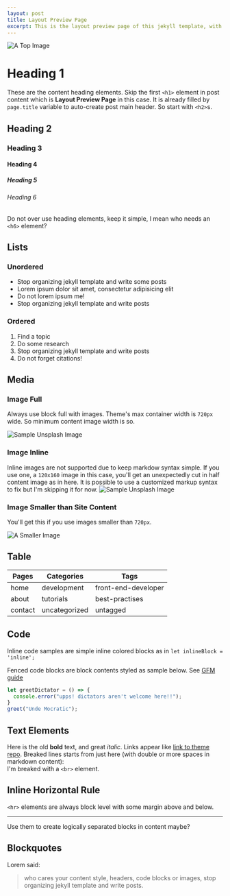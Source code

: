 ```yaml
---
layout: post
title: Layout Preview Page
excerpt: This is the layout preview page of this jekyll template, with basic HTML elements, styles and etc..
---
```


![A Top Image](https://picsum.photos/720/320/?image=212)

# Heading 1

These are the content heading elements. Skip the first `<h1>` element in post content which is **Layout Preview Page** in this case. It is already filled by `page.title` variable to auto-create post main header. So start with `<h2>`s.

## Heading 2

### Heading 3

#### Heading 4

##### Heading 5

###### Heading 6

Do not over use heading elements, keep it simple, I mean who needs an `<h6>` element?

## Lists

### Unordered

- Stop organizing jekyll template and write some posts
- Lorem ipsum dolor sit amet, consectetur adipisicing elit
- Do not lorem ipsum me!
- Stop organizing jekyll template and write posts

### Ordered

1. Find a topic
2. Do some research
3. Stop organizing jekyll template and write posts 
4. Do not forget citations!

## Media

### Image Full

Always use block full with images. Theme's max container width is `720px` wide. So minimum content image width is so.

![Sample Unsplash Image](https://picsum.photos/960/480/?image=479)

### Image Inline

Inline images are not supported due to keep markdow syntax simple. If you use one, a `120x160` image in this case, you'll get an unexpectedly cut in half content image as in here. It is possible to use a customized markup syntax to fix but I'm skipping it for now. ![Sample Unsplash Image](https://picsum.photos/120/160/?image=756)

### Image Smaller than Site Content

You'll get this if you use images smaller than `720px`.

![A Smaller Image](https://picsum.photos/600/320/?image=519)

## Table

| Pages    | Categories    | Tags                |
| -------- | ------------- | ------------------- |
| home     | development   | front-end-developer |
| about    | tutorials     | best-practises      |
| contact  | uncategorized | untagged            |

## Code

Inline code samples are simple inline colored blocks as in `let inlineBlock = 'inline';`

Fenced code blocks are block contents styled as sample below. See [GFM guide](https://guides.github.com/features/mastering-markdown/#GitHub-flavored-markdown)

```javascript
let greetDictator = () => {
  console.error("upps! dictators aren't welcome here!!");
}
greet("Unde Mocratic");
```

## Text Elements

Here is the old **bold** text, and great *italic*. Links appear like [link to theme repo](https://github.com/xkema/xkema.github.io). Breaked lines starts from just here (with double or more spaces in markdown content):  
I'm breaked with a `<br>` element.

## Inline Horizontal Rule

`<hr>` elements are always block level with some margin above and below.

- - - 

Use them to create logically separated blocks in content maybe?

## Blockquotes

Lorem said:

> who cares your content style, headers, code blocks or images, stop organizing jekyll template and write posts.